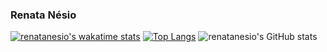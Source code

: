 ### Renata Nésio

[![renatanesio's wakatime stats](https://github-readme-stats.vercel.app/api/wakatime?username=renatanesio)](https://github.com/anuraghazra/github-readme-stats)
[![Top Langs](https://github-readme-stats.vercel.app/api/top-langs/?username=renatanesio&layout=compact)](https://github.com/anuraghazra/github-readme-stats)
![renatanesio's GitHub stats](https://github-readme-stats.vercel.app/api?username=renatanesioa&show_icons=true&theme=tokyonight)




<!--
**renatanesio/renatanesio** is a ✨ _special_ ✨ repository because its `README.md` (this file) appears on your GitHub profile.

Here are some ideas to get you started:

- 🔭 I’m currently working on ...
- 🌱 I’m currently learning ...
- 👯 I’m looking to collaborate on ...
- 🤔 I’m looking for help with ...
- 💬 Ask me about ...
- 📫 How to reach me: ...
- 😄 Pronouns: ...
- ⚡ Fun fact: ...
-->

